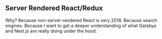 ## Server Rendered React/Redux

Why? Because non-server-rendered React is very 2018. Because search engines. Because I want to get a deeper understanding of what Gatsbya and Next.js are really doing under the hood.

